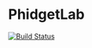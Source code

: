 PhidgetLab
===================
[![Build Status](https://travis-ci.org/SWTI2014/SWTI2014-Project-07.svg)](https://travis-ci.org/SWTI2014/SWTI2014-Project-07)

